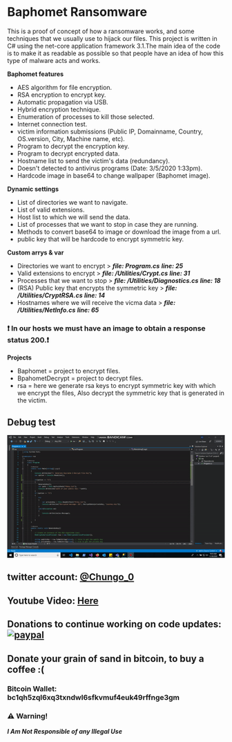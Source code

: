 # Baphomet Ransomware

This is a proof of concept of how a ransomware works, and some techniques that we usually use to hijack our files.
This project is written in C# using the net-core application framework 3.1.The main idea of the code is to make it as readable as possible so that people have an idea of how this type of malware acts and works.

**Baphomet features**

* AES algorithm for file encryption.
* RSA encryption to encrypt key.
* Automatic propagation via USB.
* Hybrid encryption technique.
* Enumeration of processes to kill those selected.
* Internet connection test.
* victim information submissions (Public IP, Domainname, Country, OS.version, City, Machine name, etc).
* Program to decrypt the encryption key.
* Program to decrypt encrypted data.
* Hostname list to send the victim's data (redundancy).
* Doesn't detected to antivirus programs (Date: 3/5/2020 1:33pm).
* Hardcode image in base64 to change wallpaper (Baphomet image).

**Dynamic settings**

* List of directories we want to navigate.
* List of valid extensions.
* Host list to which we will send the data.
* List of processes that we want to stop in case they are running.
* Methods to convert base64 to image or download the image from a url.
* public key that will be hardcode to encrypt symmetric key.

**Custom arrys & var**

* Directories we want to encrypt >
***file: Program.cs***
***line: 25***
* Valid extensions to encrypt >
***file: /Utilities/Crypt.cs***
***line: 31***
* Processes that we want to stop >
***file: /Utilities/Diagnostics.cs***
***line: 18***
* (RSA) Public key that encrypts the symmetric key > 
***file: /Utilities/CryptRSA.cs***
***line: 14***
* Hostnames where we will receive the vicma data > 
***file: /Utilities/NetInfo.cs***
***line: 65***

### :heavy_exclamation_mark: In our hosts we must have an image to obtain a response status 200.:heavy_exclamation_mark:


**Projects**
* Baphomet = project to encrypt files.
* BpahometDecrypt = project to decrypt files.
* rsa = here we generate rsa keys to encrypt symmetric key with which we encrypt the files, Also decrypt the symmetric key that is generated in the victim.

## Debug test
![Alt Text](example-gif.gif)

## twitter account: [@Chungo_0](https://twitter.com/Chungo_0)
## Youtube Video: [Here](https://youtu.be/AdNmxlgqm_A)
## Donations to continue working on code updates: [![paypal](https://www.paypalobjects.com/en_US/i/btn/btn_donateCC_LG.gif)](https://paypal.me/Sh4rk0)
## Donate your grain of sand in bitcoin, to buy a coffee :( 
### Bitcoin Wallet: bc1qh5zql6xq3txndwl6sfkvmuf4euk49rffnge3gm
### :warning: Warning!

***I Am Not Responsible of any Illegal Use***

